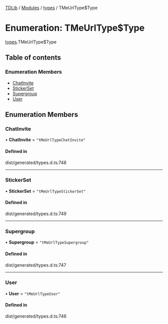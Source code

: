 [TDLib](../README.md) / [Modules](../modules.md) / [types](../modules/types.md) / TMeUrlType$Type

# Enumeration: TMeUrlType$Type

[types](../modules/types.md).TMeUrlType$Type

## Table of contents

### Enumeration Members

- [ChatInvite](types.TMeUrlType_Type.md#chatinvite)
- [StickerSet](types.TMeUrlType_Type.md#stickerset)
- [Supergroup](types.TMeUrlType_Type.md#supergroup)
- [User](types.TMeUrlType_Type.md#user)

## Enumeration Members

### ChatInvite

• **ChatInvite** = ``"tMeUrlTypeChatInvite"``

#### Defined in

dist/generated/types.d.ts:748

___

### StickerSet

• **StickerSet** = ``"tMeUrlTypeStickerSet"``

#### Defined in

dist/generated/types.d.ts:749

___

### Supergroup

• **Supergroup** = ``"tMeUrlTypeSupergroup"``

#### Defined in

dist/generated/types.d.ts:747

___

### User

• **User** = ``"tMeUrlTypeUser"``

#### Defined in

dist/generated/types.d.ts:746
